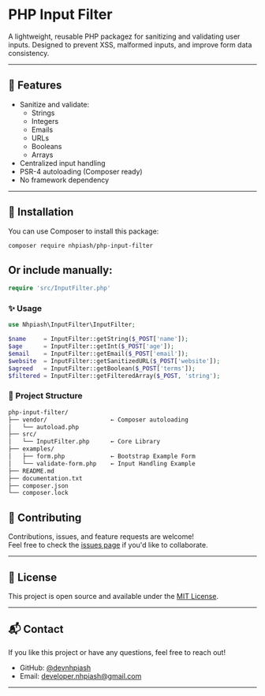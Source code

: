 # PHP Input Filter

A lightweight, reusable PHP packagez for sanitizing and validating user inputs. Designed to prevent XSS, malformed inputs, and improve form data consistency.

---

## 📌 Features

- Sanitize and validate:
  - Strings
  - Integers
  - Emails
  - URLs
  - Booleans
  - Arrays
- Centralized input handling
- PSR-4 autoloading (Composer ready)
- No framework dependency

---

## 🚀 Installation

You can use Composer to install this package:

```bash
composer require nhpiash/php-input-filter
```
Or include manually:
---
```php
require 'src/InputFilter.php'
```
### ✨ Usage

```php
use Nhpiash\InputFilter\InputFilter;

$name     = InputFilter::getString($_POST['name']);
$age      = InputFilter::getInt($_POST['age']);
$email    = InputFilter::getEmail($_POST['email']);
$website  = InputFilter::getSanitizedURL($_POST['website']);
$agreed   = InputFilter::getBoolean($_POST['terms']);
$filtered = InputFilter::getFilteredArray($_POST, 'string');
```
### 📂 Project Structure

```bash
php-input-filter/
├── vendor/                  ← Composer autoloading
│   └── autoload.php
├── src/
│   └── InputFilter.php      ← Core Library
├── examples/
│   ├── form.php             ← Bootstrap Example Form
│   └── validate-form.php    ← Input Handling Example
├── README.md
├── documentation.txt
├── composer.json
└── composer.lock
```
## 🙌 Contributing

Contributions, issues, and feature requests are welcome!  
Feel free to check the [issues page](https://github.com/devnhpiash/php-user-input-filter/issues) if you'd like to collaborate.

---

## 📄 License

This project is open source and available under the [MIT License](LICENSE).

---

## 📬 Contact

If you like this project or have any questions, feel free to reach out!

- GitHub: [@devnhpiash](https://github.com/devnhpiash)
- Email: developer.nhpiash@gmail.com

---


